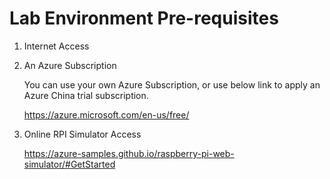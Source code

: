 # Lab Environment Pre-requisites
1. Internet Access 
2. An Azure Subscription
    
    You can use your own Azure Subscription, or use below link to apply an Azure China trial subscription.
    
    https://azure.microsoft.com/en-us/free/
    
3. Online RPI Simulator Access
    
    https://azure-samples.github.io/raspberry-pi-web-simulator/#GetStarted
